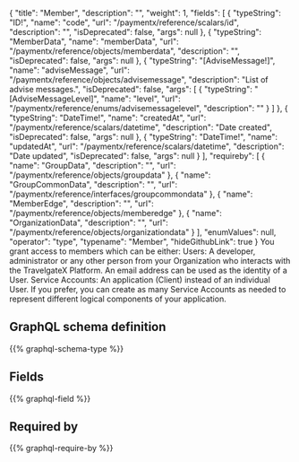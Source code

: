 {
  "title": "Member",
  "description": "",
  "weight": 1,
  "fields": [
    {
      "typeString": "ID!",
      "name": "code",
      "url": "/paymentx/reference/scalars/id",
      "description": "",
      "isDeprecated": false,
      "args": null
    },
    {
      "typeString": "MemberData",
      "name": "memberData",
      "url": "/paymentx/reference/objects/memberdata",
      "description": "",
      "isDeprecated": false,
      "args": null
    },
    {
      "typeString": "[AdviseMessage!]",
      "name": "adviseMessage",
      "url": "/paymentx/reference/objects/advisemessage",
      "description": "List of advise messages.",
      "isDeprecated": false,
      "args": [
        {
          "typeString": "[AdviseMessageLevel]",
          "name": "level",
          "url": "/paymentx/reference/enums/advisemessagelevel",
          "description": ""
        }
      ]
    },
    {
      "typeString": "DateTime!",
      "name": "createdAt",
      "url": "/paymentx/reference/scalars/datetime",
      "description": "Date created",
      "isDeprecated": false,
      "args": null
    },
    {
      "typeString": "DateTime!",
      "name": "updatedAt",
      "url": "/paymentx/reference/scalars/datetime",
      "description": "Date updated",
      "isDeprecated": false,
      "args": null
    }
  ],
  "requireby": [
    {
      "name": "GroupData",
      "description": "",
      "url": "/paymentx/reference/objects/groupdata"
    },
    {
      "name": "GroupCommonData",
      "description": "",
      "url": "/paymentx/reference/interfaces/groupcommondata"
    },
    {
      "name": "MemberEdge",
      "description": "",
      "url": "/paymentx/reference/objects/memberedge"
    },
    {
      "name": "OrganizationData",
      "description": "",
      "url": "/paymentx/reference/objects/organizationdata"
    }
  ],
  "enumValues": null,
  "operator": "type",
  "typename": "Member",
  "hideGithubLink": true
}
You grant access to members which can be either:
Users: A developer, administrator or any other person from your Organization who interacts with the TravelgateX Platform. An email address can be used as the identity of a User.
Service Accounts: An application (Client) instead of an individual User. If you prefer, you can create as many Service Accounts as needed to represent different logical components of your application.
## GraphQL schema definition

{{% graphql-schema-type %}}

## Fields

{{% graphql-field %}}

## Required by

{{% graphql-require-by %}}
